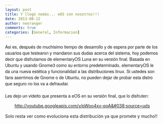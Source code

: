 ```yaml
---
layout: post
title: Y llegó nomás... eOS con nosotros!!!
date: 2013-08-12
author: neoranger
comments: true
categories: [General, Informacion]
---
```

<span style="font-family:Helvetica Neue, Arial, Helvetica, sans-serif;">Asi es, después de muchisimo tiempo de desarrollo y de espera por parte de los usuarios que testearon y mandaron sus dudas acerca del sistema, hoy podemos decir que disfrutamos de elementaryOS Luna en su versión final. Basada en Ubuntu y usando Gnome3 como su entorno predeterminado, elementaryOS le da una nueva estética y funcionalidad a las distribuciones linux. Si ustedes son fans aserrimos de Gnome o de Ubuntu, no pueden dejar de probar esta distro que seguro no los va a defraudar.</span><br /><span style="font-family:Helvetica Neue, Arial, Helvetica, sans-serif;"><br /></span><span style="font-family:Helvetica Neue, Arial, Helvetica, sans-serif;">Les dejo un videito que presenta a eOS en su versión final, que lo disfruten:</span><br /><div class="separator" style="clear:both;text-align:center;"><a href="http://youtube.googleapis.com/v/pWoo4xv-qoA&#038;source=uds">http://youtube.googleapis.com/v/pWoo4xv-qoA&#038;source=uds</a></div><br />Solo resta ver como evoluciona esta distribución ya que promete y mucho!!
